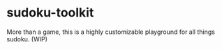 # sudoku-toolkit
More than a game, this is a highly customizable playground for all things sudoku.
(WIP)
